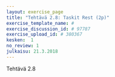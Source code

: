 ```yaml
---
layout: exercise_page
title: "Tehtävä 2.8: Taskit Rest (2p)"
exercise_template_name: #
exercise_discussion_id: # 97787
exercise_upload_id: # 380367
kesken:  1
no_review: 1
julkaisu: 21.3.2018
---
```


Tehtävä 2.8
